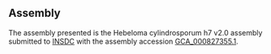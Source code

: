 

Assembly
--------

The assembly presented is the Hebeloma cylindrosporum h7 v2.0 assembly
submitted to [INSDC](http://www.insdc.org) with the assembly accession
[GCA\_000827355.1](http://www.ebi.ac.uk/ena/data/view/GCA_000827355.1).

